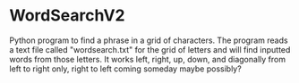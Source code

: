 # WordSearchV2
Python program to find a phrase in a grid of characters.
The program reads a text file called "wordsearch.txt" for the grid of letters and will find inputted words from those letters. It works left, right, up, down, and diagonally from left to right only, right to left coming someday maybe possibly?
